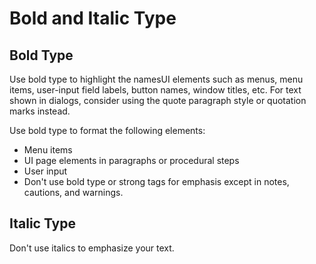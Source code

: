 # Bold and Italic Type 

## Bold Type
Use bold type to highlight the namesUI elements such as menus, menu items, user-input field labels, button names, window titles, etc. For text shown in dialogs, consider using the quote paragraph style or quotation marks instead.

Use bold type to format the following elements:

* Menu items
* UI page elements in paragraphs or procedural steps
* User input
* Don't use bold type or strong tags for emphasis except in notes, cautions, and warnings.

## Italic Type

Don't use italics to emphasize your text.

